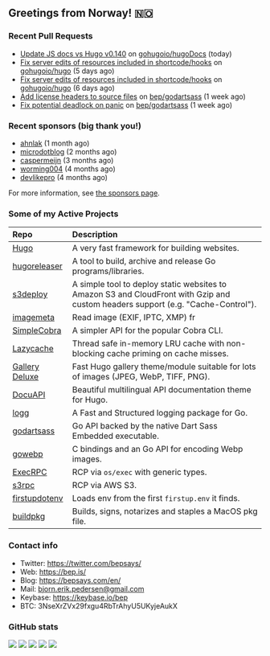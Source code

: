 ## Greetings from Norway! 🇳🇴

### Recent Pull Requests

- [Update JS docs vs Hugo v0.140](https://github.com/gohugoio/hugoDocs/pull/2787) on [gohugoio/hugoDocs](https://github.com/gohugoio/hugoDocs) (today)
- [Fix server edits of resources included in shortcode/hooks](https://github.com/gohugoio/hugo/pull/13098) on [gohugoio/hugo](https://github.com/gohugoio/hugo) (5 days ago)
- [Fix server edits of resources included in shortcode/hooks](https://github.com/gohugoio/hugo/pull/13094) on [gohugoio/hugo](https://github.com/gohugoio/hugo) (6 days ago)
- [Add license headers to source files](https://github.com/bep/godartsass/pull/33) on [bep/godartsass](https://github.com/bep/godartsass) (1 week ago)
- [Fix potential deadlock on  panic](https://github.com/bep/godartsass/pull/32) on [bep/godartsass](https://github.com/bep/godartsass) (1 week ago)

### Recent sponsors (big thank you!)

- [ahnlak](https://github.com/ahnlak) (1 month ago)
- [microdotblog](https://github.com/microdotblog) (2 months ago)
- [caspermeijn](https://github.com/caspermeijn) (3 months ago)
- [worming004](https://github.com/worming004) (4 months ago)
- [devlikepro](https://github.com/devlikepro) (4 months ago)

For more information, see [the sponsors page](https://github.com/sponsors/bep/).

### Some of my Active Projects

| Repo  | Description |
| :---------------------------------------- | :------------------------------------------- |
| [Hugo](https://github.com/gohugoio/hugo)|A very fast framework for building websites. |
| [hugoreleaser](https://github.com/gohugoio/hugoreleaser)| A tool to build, archive and release Go programs/libraries.  |
| [s3deploy](https://github.com/bep/s3deploy)| A simple tool to deploy static websites to Amazon S3 and CloudFront with Gzip and custom headers support (e.g. "Cache-Control").|
| [imagemeta](https://github.com/bep/imagemeta)| Read image (EXIF, IPTC, XMP) fr|
| [SimpleCobra](https://github.com/bep/simplecobra)|A simpler API for the popular Cobra CLI.|
| [Lazycache](https://github.com/bep/lazycache)| Thread safe in-memory LRU cache with non-blocking cache priming on cache misses.  |
| [Gallery Deluxe](https://github.com/bep/gallerydeluxe)|Fast Hugo gallery theme/module suitable for lots of images (JPEG, WebP, TIFF, PNG).|
| [DocuAPI](https://github.com/bep/docuapi)| Beautiful multilingual API documentation theme for Hugo.  |
| [logg](https://github.com/bep/logg)| A Fast and Structured logging package for Go.  |
| [godartsass](https://github.com/bep/godartsass)| Go API backed by the native Dart Sass Embedded executable. |
| [gowebp](https://github.com/bep/gowebp)|C bindings and an Go API for encoding Webp images. |
| [ExecRPC](https://github.com/bep/execrpc)|RCP via `os/exec` with generic types.  |
| [s3rpc](https://github.com/bep/s3rpc)|RCP via AWS S3.|
| [firstupdotenv](https://github.com/bep/firstupdotenv)|Loads env from the first `firstup.env` it finds. |
| [buildpkg](https://github.com/bep/buildpkg)| Builds, signs, notarizes and staples a MacOS pkg file. |

### Contact info
- Twitter: https://twitter.com/bepsays/
- Web: https://bep.is/
- Blog: https://bepsays.com/en/
- Mail: bjorn.erik.pedersen@gmail.com
- Keybase: https://keybase.io/bep
- BTC: 3NseXrZVx29fxgu4RbTrAhyU5UKyjeAukX


### GitHub stats

![](https://github-profile-summary-cards.vercel.app/api/cards/profile-details?username=bep&theme=github)
![](https://github-profile-summary-cards.vercel.app/api/cards/repos-per-language?username=bep&theme=github)
![](https://github-profile-summary-cards.vercel.app/api/cards/most-commit-language?username=bep&theme=github)
![](https://github-profile-summary-cards.vercel.app/api/cards/stats?username=bep&theme=github)
![](https://github-profile-summary-cards.vercel.app/api/cards/productive-time?username=bep&theme=github)
